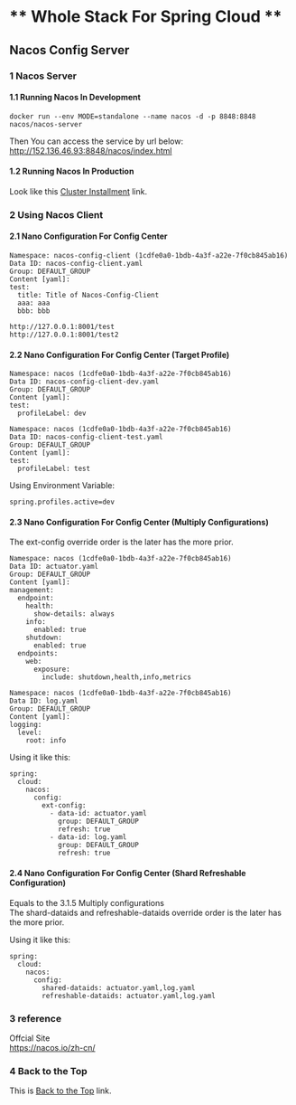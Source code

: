 # ** Whole Stack For Spring Cloud **

## Nacos Config Server

### 1 Nacos Server

#### 1.1 Running Nacos In Development
```
docker run --env MODE=standalone --name nacos -d -p 8848:8848 nacos/nacos-server
```
Then You can access the service by url below:  
http://152.136.46.93:8848/nacos/index.html

#### 1.2 Running Nacos In Production
Look like this [Cluster Installment](./install.md) link.

### 2 Using Nacos Client

#### 2.1 Nano Configuration For Config Center
```
Namespace: nacos-config-client (1cdfe0a0-1bdb-4a3f-a22e-7f0cb845ab16)
Data ID: nacos-config-client.yaml
Group: DEFAULT_GROUP
Content [yaml]: 
test:
  title: Title of Nacos-Config-Client 
  aaa: aaa
  bbb: bbb
```

```
http://127.0.0.1:8001/test  
http://127.0.0.1:8001/test2
```

#### 2.2 Nano Configuration For Config Center (Target Profile)
```
Namespace: nacos (1cdfe0a0-1bdb-4a3f-a22e-7f0cb845ab16)
Data ID: nacos-config-client-dev.yaml
Group: DEFAULT_GROUP
Content [yaml]: 
test:
  profileLabel: dev
```

```
Namespace: nacos (1cdfe0a0-1bdb-4a3f-a22e-7f0cb845ab16)
Data ID: nacos-config-client-test.yaml
Group: DEFAULT_GROUP
Content [yaml]: 
test:
  profileLabel: test
```

Using Environment Variable:    
```
spring.profiles.active=dev
```

#### 2.3 Nano Configuration For Config Center (Multiply Configurations)
The ext-config override order is the later has the more prior.
```
Namespace: nacos (1cdfe0a0-1bdb-4a3f-a22e-7f0cb845ab16)
Data ID: actuator.yaml
Group: DEFAULT_GROUP
Content [yaml]: 
management:
  endpoint:
    health:
      show-details: always
    info:
      enabled: true
    shutdown:
      enabled: true
  endpoints:
    web:
      exposure:
        include: shutdown,health,info,metrics
```

```
Namespace: nacos (1cdfe0a0-1bdb-4a3f-a22e-7f0cb845ab16)
Data ID: log.yaml
Group: DEFAULT_GROUP
Content [yaml]: 
logging:
  level: 
    root: info
```

Using it like this:
```
spring:
  cloud:
    nacos:
      config:
        ext-config:
          - data-id: actuator.yaml
            group: DEFAULT_GROUP
            refresh: true
          - data-id: log.yaml
            group: DEFAULT_GROUP
            refresh: true
```

#### 2.4 Nano Configuration For Config Center (Shard Refreshable Configuration)
Equals to the 3.1.5 Multiply configurations   
The shard-dataids and refreshable-dataids override order is the later has the more prior.  

Using it like this:
```
spring:
  cloud:
    nacos:
      config:
        shared-dataids: actuator.yaml,log.yaml
        refreshable-dataids: actuator.yaml,log.yaml
```

### 3 reference

Offcial Site  
https://nacos.io/zh-cn/  

### 4 Back to the Top

This is [Back to the Top](../readme.md) link.